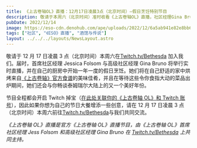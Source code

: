 ```yaml
---
title: 《上古卷轴OL》直播：12月17日凌晨3点（北京时间）—假日烹饪特别节目
description: 敬请于本周六（北京时间）准时收看《上古卷轴OL》直播，社区经理Gina Bruno与Jess Folsom将现场准备来自《上古卷轴》官方食谱的节日大餐！
pubDate: 2022/12/14
image: https://eso-cdn.denohub.com/ape/uploads/2022/12/6a5ab941e82e8bb61202e2c11360151d.jpg
tags: ["社区", "《ESO》直播", "酒馆与传说"]
layout: ../../../layouts/NewsLayout.astro
---
```


敬请于 12 月 17 日凌晨 3 点（北京时间）本周六在[Twitch.tv/Bethesda](https://www.twitch.tv/Bethesda)
加入我们。届时，首席社区经理 Jessica Folsom 与高级社区经理 Gina Bruno
将举行实时直播，并在自己的厨房中开始一年一度的假日烹饪。她们将在自己舒适的家中烘烤来自[《上古卷轴》官方食谱](https://www.amazon.com/Elder-Scrolls-Official-Cookbook/dp/1683833988)的美味佳肴，并且在等待这些令你食指大动的菜品出炉期间，她们还会与你畅谈泰姆瑞尔大陆上的又一个美好年份。

节目全程都会开启 Twitch
掉宝（[在此处关联你的《上古卷轴 OL》和 Twitch 账号](https://help.elderscrollsonline.com/app/answers/detail/a_id/41809/)），因此如果你想为自己的节日大餐增添一些创意，请在
12 月 17 日凌晨 3 点（北京时间）本周六前往[Twitch.tv/Bethesda](https://www.twitch.tv/Bethesda)与我们共同交流。

_《上古卷轴 OL》直播是官方《上古卷轴 OL》直播节目，由《上古卷轴 OL》首席社区经理 Jess Folsom 和高级社区经理 Gina Bruno
在_ [_Twitch.tv/Bethesda_](https://www.twitch.tv/bethesda) _上共同主持。_
